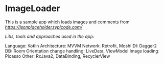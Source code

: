 # ImageLoader

This is a sample app which loads images and comments from *https://jsonplaceholder.typicode.com/*

*Libs, tools and approaches used in the app:*

Language: Kotlin
Architecture: MVVM
Network: Retrofit, Moshi
DI: Dagger2
DB: Room
Orientation change handling: LiveData, ViewModel
Image loading: Picasso
Other: RxJava2, DataBinding, RecyclerView
